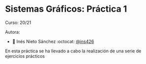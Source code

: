 # Sistemas Gráficos: Práctica 1

Curso: 20/21

Autora:
 * :bust_in_silhouette:  Inés Nieto Sánchez     :octocat: [@ins426](https://github.com/ins426)

En esta práctica se ha llevado a cabo la realización de una serie de ejercicios prácticos
 
